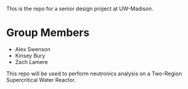 This is the repo for a senior design project at UW-Madison.

Group Members
=============

* Alex Swenson
* Kinsey Bury
* Zach Lamere

This repo will be used to perform neutronics analysis on a Two-Region
Supercritical Water Reactor.
